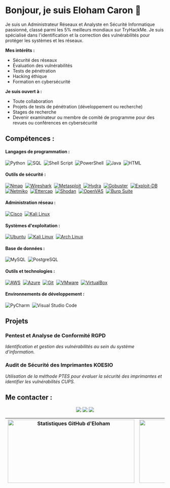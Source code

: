 # Bonjour, je suis Eloham Caron 👋

Je suis un Administrateur Réseaux et Analyste en Sécurité Informatique passionné, classé parmi les 5% meilleurs mondiaux sur TryHackMe. Je suis spécialisé dans l'identification et la correction des vulnérabilités pour protéger les systèmes et les réseaux.

**Mes intérêts :**
- Sécurité des réseaux
- Évaluation des vulnérabilités
- Tests de pénétration
- Hacking éthique
- Formation en cybersécurité

**Je suis ouvert à :**
- Toute collaboration
- Projets de tests de pénétration (développement ou recherche)
- Stages de recherche
- Devenir examinateur ou membre de comité de programme pour des revues ou conférences en cybersécurité

## Compétences :

#### Langages de programmation :
![Python](https://img.shields.io/badge/Python-3776AB?style=for-the-badge&logo=python&logoColor=white)&nbsp;
![SQL](https://img.shields.io/badge/SQL-316192?style=for-the-badge&logo=postgresql&logoColor=white)&nbsp;
![Shell Script](https://img.shields.io/badge/Shell_Script-121011?style=for-the-badge&logo=gnu-bash&logoColor=white)&nbsp;
![PowerShell](https://img.shields.io/badge/PowerShell-5391FE?style=for-the-badge&logo=powershell&logoColor=white)&nbsp;
![Java](https://img.shields.io/badge/Java-ED8B00?style=for-the-badge&logo=java&logoColor=white)&nbsp;
![HTML](https://img.shields.io/badge/HTML-E34F26?style=for-the-badge&logo=html5&logoColor=white)

#### Outils de sécurité :
[![Nmap](https://img.shields.io/badge/Nmap-0A0A0A?style=for-the-badge&logo=nmap&logoColor=white)](https://nmap.org)&nbsp;
[![Wireshark](https://img.shields.io/badge/Wireshark-1679A7?style=for-the-badge&logo=wireshark&logoColor=white)](https://www.wireshark.org)&nbsp;
[![Metasploit](https://img.shields.io/badge/Metasploit-049C9C?style=for-the-badge&logo=metasploit&logoColor=white)](https://www.metasploit.com)&nbsp;
[![Hydra](https://img.shields.io/badge/Hydra-4A4A4A?style=for-the-badge&logo=gnu-bash&logoColor=white)](https://github.com/vanhauser-thc/thc-hydra)&nbsp;
[![Gobuster](https://img.shields.io/badge/Gobuster-000000?style=for-the-badge&logo=gnu-bash&logoColor=white)](https://github.com/OJ/gobuster)&nbsp;
[![Exploit-DB](https://img.shields.io/badge/Exploit_DB-000000?style=for-the-badge&logo=exploit-db&logoColor=white)](https://www.exploit-db.com)&nbsp;
[![Netmiko](https://img.shields.io/badge/Netmiko-000000?style=for-the-badge&logo=netmiko&logoColor=white)](https://github.com/ktbyers/netmiko)&nbsp;
[![Ettercap](https://img.shields.io/badge/Ettercap-000000?style=for-the-badge&logo=ettercap&logoColor=white)](https://www.ettercap-project.org)&nbsp;
[![Shodan](https://img.shields.io/badge/Shodan-000000?style=for-the-badge&logo=shodan&logoColor=white)](https://www.shodan.io)&nbsp;
[![OpenVAS](https://img.shields.io/badge/OpenVAS-008000?style=for-the-badge&logo=openvas&logoColor=white)](https://www.openvas.org)&nbsp;
[![Burp Suite](https://img.shields.io/badge/Burp_Suite-FF6600?style=for-the-badge&logo=burp-suite&logoColor=white)](https://portswigger.net/burp)

#### Administration réseau :
[![Cisco](https://img.shields.io/badge/Cisco-1BA0D7?style=for-the-badge&logo=cisco&logoColor=white)](https://www.cisco.com)&nbsp;
[![Kali Linux](https://img.shields.io/badge/Kali_Linux-557C94?style=for-the-badge&logo=linux&logoColor=white)](https://www.kali.org)

#### Systèmes d'exploitation :
[![Ubuntu](https://img.shields.io/badge/Ubuntu-E95420?style=for-the-badge&logo=ubuntu&logoColor=white)](https://ubuntu.com)&nbsp;
[![Kali Linux](https://img.shields.io/badge/Kali_Linux-557C94?style=for-the-badge&logo=linux&logoColor=white)](https://www.kali.org)&nbsp;
[![Arch Linux](https://img.shields.io/badge/Arch_Linux-1793D1?style=for-the-badge&logo=arch-linux&logoColor=white)](https://archlinux.org)

#### Base de données :
![MySQL](https://img.shields.io/badge/MySQL-4479A1?style=for-the-badge&logo=mysql&logoColor=white)&nbsp;
![PostgreSQL](https://img.shields.io/badge/PostgreSQL-336791?style=for-the-badge&logo=postgresql&logoColor=white)

#### Outils et technologies :
[![AWS](https://img.shields.io/badge/AWS-232F3E?style=for-the-badge&logo=amazon-aws&logoColor=white)](https://aws.amazon.com)&nbsp;
[![Azure](https://img.shields.io/badge/Azure-0078D4?style=for-the-badge&logo=microsoft-azure&logoColor=white)](https://azure.microsoft.com)&nbsp;
[![Git](https://img.shields.io/badge/Git-F05032?style=for-the-badge&logo=git&logoColor=white)](https://git-scm.com)&nbsp;
[![VMware](https://img.shields.io/badge/VMware-607078?style=for-the-badge&logo=vmware&logoColor=white)](https://www.vmware.com)&nbsp;
[![VirtualBox](https://img.shields.io/badge/VirtualBox-183A61?style=for-the-badge&logo=virtualbox&logoColor=white)](https://www.virtualbox.org)

#### Environnements de développement :
![PyCharm](https://img.shields.io/badge/PyCharm-000000?style=for-the-badge&logo=pycharm&logoColor=white)&nbsp;
![Visual Studio Code](https://img.shields.io/badge/Visual_Studio_Code-007ACC?style=for-the-badge&logo=visual-studio-code&logoColor=white)


## Projets

### Pentest et Analyse de Conformité RGPD
*Identification et gestion des vulnérabilités au sein du système d'information.*

### Audit de Sécurité des Imprimantes KOESIO
*Utilisation de la méthode PTES pour évaluer la sécurité des imprimantes et identifier les vulnérabilités CUPS.*

## Me contacter :

<p align="center">
  <a href="https://www.linkedin.com/in/eloham-caron/"><img src="https://img.shields.io/badge/LinkedIn-%230077B5.svg?style=for-the-badge&logo=linkedin&logoColor=white" /></a>
  <a href="mailto:eloham.caron@example.com"><img src="https://img.shields.io/badge/Email-D14836?style=for-the-badge&logo=gmail&logoColor=white" /></a>
  <a href="https://github.com/caroneloham"><img src="https://img.shields.io/badge/GitHub-%2312100E.svg?style=for-the-badge&logo=github&logoColor=white" /></a>
</p>

| <a href="https://github-readme-stats.vercel.app/api?username=caroneloham&show_icons=true&include_all_commits=true&theme=radical&hide_border=true"><img align="center" src="https://github-readme-stats.vercel.app/api?username=caroneloham&show_icons=true&include_all_commits=true&theme=radical&hide_border=true" alt="Statistiques GitHub d'Eloham" width="400" height="200"/></a> | <a href="https://github-readme-stats.vercel.app/api/top-langs/?username=caroneloham&layout=compact&theme=radical&hide_border=true"><img align="center" src="https://github-readme-stats.vercel.app/api/top-langs/?username=caroneloham&layout=compact&theme=radical&hide_border=true" width="400" height="200"/></a> |
| ------------- | ------------- |

